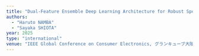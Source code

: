 ```yaml
---
title: "Dual-Feature Ensemble Deep Learning Architecture for Robust Spoofing Speech Detection"
authors:
  - "Haruto NAMBA"
  - "Sayaka SHIOTA"
year: 2025
type: "international"
venue: "IEEE Global Conference on Consumer Electronics, グランキューブ大阪（大阪府立国際会議場）, 2025-09-25."
---
```

